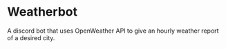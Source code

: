 # Weatherbot
A discord bot that uses OpenWeather API to give an hourly weather report of a desired city.
